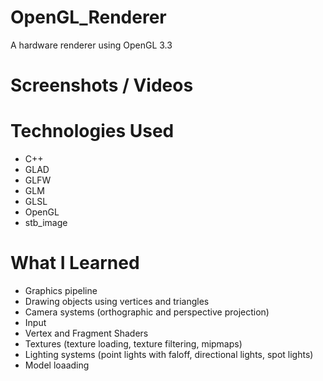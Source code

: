 # OpenGL_Renderer
A hardware renderer using OpenGL 3.3

# Screenshots / Videos

# Technologies Used
- C++
- GLAD
- GLFW
- GLM
- GLSL
- OpenGL
- stb_image

# What I Learned
- Graphics pipeline
- Drawing objects using vertices and triangles
- Camera systems (orthographic and perspective projection)
- Input
- Vertex and Fragment Shaders
- Textures (texture loading, texture filtering, mipmaps)
- Lighting systems (point lights with faloff, directional lights, spot lights)
- Model loaading
